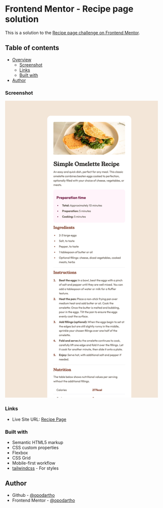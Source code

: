 # Frontend Mentor - Recipe page solution

This is a solution to the [Recipe page challenge on Frontend Mentor](https://www.frontendmentor.io/challenges/recipe-page-KiTsR8QQKm).

## Table of contents

- [Overview](#overview)
  - [Screenshot](#screenshot)
  - [Links](#links)
  - [Built with](#built-with)
- [Author](#author)



### Screenshot

![](./screenshot.png)


### Links

- Live Site URL: [Recipe Page](https://opodartho.github.io/recipe-page)

### Built with

- Semantic HTML5 markup
- CSS custom properties
- Flexbox
- CSS Grid
- Mobile-first workflow
- [tailwindcss](https://tailwindcss.com/) - For styles


## Author

- Github - [@opodartho](https://github.com/opodartho)
- Frontend Mentor - [@opodartho](https://www.frontendmentor.io/profile/opodartho)
